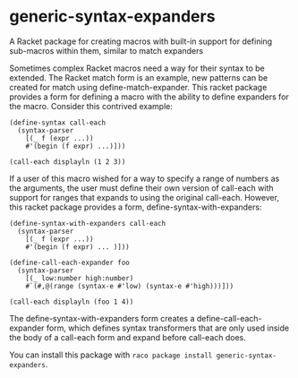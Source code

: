 generic-syntax-expanders
========================

A Racket package for creating macros with built-in support for defining sub-macros within them, similar to match expanders

Sometimes complex Racket macros need a way for their syntax to be extended. The Racket match form is an example, new patterns can be created for match using define-match-expander. This racket package provides a form for defining a macro with the ability to define expanders for the macro. Consider this contrived example:

    (define-syntax call-each
      (syntax-parser
        [(_ f (expr ...))
        #'(begin (f expr) ...)]))
        
    (call-each displayln (1 2 3))

If a user of this macro wished for a way to specify a range of numbers as the arguments, the user must define their own version of call-each with support for ranges that expands to using the original call-each. However, this racket package provides a form, define-syntax-with-expanders:

    (define-syntax-with-expanders call-each
      (syntax-parser
        [(_ f (expr ...))
        #'(begin (f expr) ... )]))
    
    (define-call-each-expander foo
      (syntax-parser
        [(_ low:number high:number)
        #`(#,@(range (syntax-e #'low) (syntax-e #'high)))]))
        
    (call-each displayln (foo 1 4))

The define-syntax-with-expanders form creates a define-call-each-expander form, which defines syntax transformers that are only used inside the body of a call-each form and expand before call-each does.

You can install this package with `raco package install generic-syntax-expanders`.
